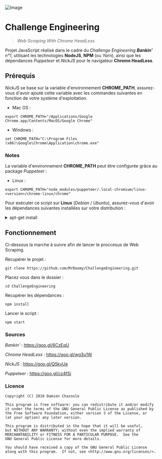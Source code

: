![Image](https://raw.githubusercontent.com/MrDoomy/ChallengeEngineering/master/img/capture.png)

# Challenge Engineering

> *Web Scraping With Chrome HeadLess*

Projet JavaScript réalisé dans le cadre du *Challenge Engineering **Bankin'** n°1*, utilisant les technologies **NodeJS**, **NPM** (ou *Yarn*), ainsi que les dépendances *Puppeteer* et *NickJS* pour le navigateur **Chrome HeadLess**.

## Prérequis

*NickJS* se base sur la variable d'environnement **CHROME_PATH**, assurez-vous d'avoir ajouté cette variable avec les commandes suivantes en fonction de votre système d'exploitation.

 - Mac OS :

```
export CHROME_PATH="/Applications/Google Chrome.app/Contents/MacOS/Google Chrome"
```

 - Windows :

```
set CHROME_PATH="C:\Program Files (x86)\Google\Chrome\Application\chrome.exe"
```

### Notes

La variable d'environnement **CHROME_PATH** peut être configurée grâce au package *Puppeteer* :

- Linux :

```
export CHROME_PATH="node_modules/puppeteer/.local-chromium/linux-<version>/chrome-linux/chrome"
```

Pour exécuter ce script sur **Linux** (*Debian* / *Ubuntu*), assurez-vous d'avoir les dépendances suivantes installées sur votre distribution :

<details>
<summary>apt-get install</summary>

```
gconf-service
libasound2
libatk1.0-0
libc6
libcairo2
libcups2
libdbus-1-3
libexpat1
libfontconfig1
libgcc1
libgconf-2-4
libgdk-pixbuf2.0-0
libglib2.0-0
libgtk-3-0
libnspr4
libpango-1.0-0
libpangocairo-1.0-0
libstdc++6
libx11-6
libx11-xcb1
libxcb1
libxcomposite1
libxcursor1
libxdamage1
libxext6
libxfixes3
libxi6
libxrandr2
libxrender1
libxss1
libxtst6
ca-certificates
fonts-liberation
libappindicator1
libnss3
lsb-release
xdg-utils
wget
```

</details>

## Fonctionnement

Ci-dessous la marche à suivre afin de lancer le proccesus de Web Scraping.

Récupérer le projet :

```
git clone https://github.com/MrDoomy/ChallengeEngineering.git
```

Placez vous dans le dossier :

```
cd ChallengeEngineering
```

Récupérer les dépendances :

```
npm install
```

Lancer le script :

```
npm start
```

### Sources

*Bankin'* : https://goo.gl/6CzEqU

*Chrome HeadLess* : https://goo.gl/wg3u1W

*NickJS* : https://goo.gl/Q5kvUe

*Puppeteer* : https://goo.gl/cz4fSi

### Licence

```
Copyright (C) 2018 Damien Chazoule

This program is free software: you can redistribute it and/or modify
it under the terms of the GNU General Public License as published by
the Free Software Foundation, either version 3 of the License, or
(at your option) any later version.

This program is distributed in the hope that it will be useful,
but WITHOUT ANY WARRANTY; without even the implied warranty of
MERCHANTABILITY or FITNESS FOR A PARTICULAR PURPOSE.  See the
GNU General Public License for more details.

You should have received a copy of the GNU General Public License
along with this program.  If not, see <http://www.gnu.org/licenses/>.
```
